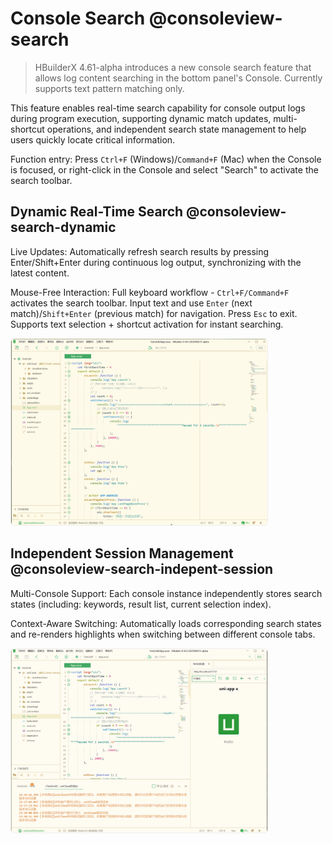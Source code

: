 # Console Search @consoleview-search
>HBuilderX 4.61-alpha introduces a new console search feature that allows log content searching in the bottom panel's Console. Currently supports text pattern matching only.

This feature enables real-time search capability for console output logs during program execution, supporting dynamic match updates, multi-shortcut operations, and independent search state management to help users quickly locate critical information.

Function entry: Press `Ctrl+F` (Windows)/`Command+F` (Mac) when the Console is focused, or right-click in the Console and select "Search" to activate the search toolbar.

## Dynamic Real-Time Search @consoleview-search-dynamic
​Live Updates: Automatically refresh search results by pressing Enter/Shift+Enter during continuous log output, synchronizing with the latest content.

​Mouse-Free Interaction: Full keyboard workflow - `Ctrl+F/Command+F` activates the search toolbar. Input text and use `Enter` (next match)/`Shift+Enter` (previous match) for navigation. Press `Esc` to exit. Supports text selection + shortcut activation for instant searching.

<img src="/static/snapshots/tutorial/find/consoleview-search.gif" style="border-radius: 15px; border: 1px solid #eee; zoom: 40%;" />

## Independent Session Management @consoleview-search-indepent-session
Multi-Console Support: Each console instance independently stores search states (including: keywords, result list, current selection index).

Context-Aware Switching: Automatically loads corresponding search states and re-renders highlights when switching between different console tabs.

<img src="/static/snapshots/tutorial/find/consoleview-search2.gif" style="border-radius: 15px; border: 1px solid #eee; zoom: 40%;" />
